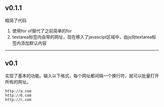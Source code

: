 ## v0.1.1
精简了代码
1.  使用for of替代了之前简单的for
2.  textarea标签内自带的网址，现在移入了javascipt区域中，由js向textarea标签内添加默认内容
    
---
## v0.1
实现了基本的功能。输入以下格式，每个网址都间隔一个换行符，就可以批量打开所有的网址。

    http://a.com
    http://b.com
    http://c.com
